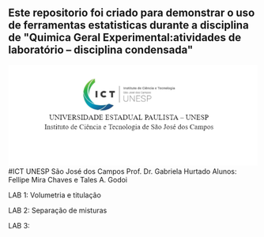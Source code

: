## Este repositorio foi criado para demonstrar o uso de ferramentas estatisticas durante a disciplina de "Quimica Geral Experimental:atividades de laboratório – disciplina condensada"

![alt text](https://github.com/FellipeMira/Lab_QG/blob/main/lab_1/Captura%20de%20tela%202022-01-02%20154117.png)
#ICT UNESP São José dos Campos
Prof. Dr. Gabriela Hurtado
Alunos: Fellipe Mira Chaves e Tales A. Godoi

LAB 1: Volumetria e titulação

LAB 2: Separação de misturas

LAB 3:
